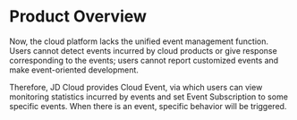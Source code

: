 # Product Overview
Now, the cloud platform lacks the unified event management function. Users cannot detect events incurred by cloud products or give response corresponding to the events; users cannot report customized events and make event-oriented development.

Therefore, JD Cloud provides Cloud Event, via which users can view monitoring statistics incurred by events and set Event Subscription to some specific events. When there is an event, specific behavior will be triggered.
